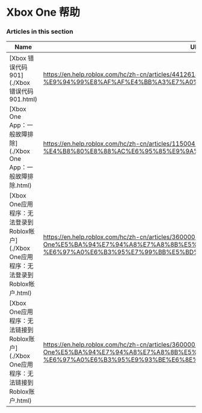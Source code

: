 # Xbox One 帮助  
### Articles in this section
Name|URL
-|-
[Xbox 错误代码 901](./Xbox 错误代码 901.html) |https://en.help.roblox.com/hc/zh-cn/articles/4412614080532-Xbox-%E9%94%99%E8%AF%AF%E4%BB%A3%E7%A0%81-901
[Xbox One App：一般故障排除](./Xbox One App：一般故障排除.html) |https://en.help.roblox.com/hc/zh-cn/articles/115004532866-Xbox-One-App-%E4%B8%80%E8%88%AC%E6%95%85%E9%9A%9C%E6%8E%92%E9%99%A4
[Xbox One应用程序：无法登录到Roblox帐户](./Xbox One应用程序：无法登录到Roblox帐户.html) |https://en.help.roblox.com/hc/zh-cn/articles/360000334523-Xbox-One%E5%BA%94%E7%94%A8%E7%A8%8B%E5%BA%8F-%E6%97%A0%E6%B3%95%E7%99%BB%E5%BD%95%E5%88%B0Roblox%E5%B8%90%E6%88%B7
[Xbox One应用程序：无法链接到Roblox账户](./Xbox One应用程序：无法链接到Roblox账户.html) |https://en.help.roblox.com/hc/zh-cn/articles/360000334603-Xbox-One%E5%BA%94%E7%94%A8%E7%A8%8B%E5%BA%8F-%E6%97%A0%E6%B3%95%E9%93%BE%E6%8E%A5%E5%88%B0Roblox%E8%B4%A6%E6%88%B7